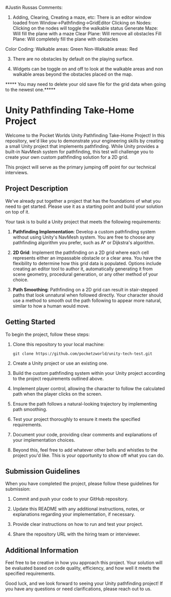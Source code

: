 #Justin Russas Comments:

1. Adding, Clearing, Creating a maze, etc:
  There is an editor window loaded from Window->Pathfinding->GridEditor
  Clicking on Nodes:  Clicking on the nodes will toggle the walkable status
  Generate Maze: Will fill the plane with a maze
  Clear Plane:  Will remove all obstacles
  Fill Plane:  Will completely fill the plane with obstacles

Color Coding:
Walkable areas: Green
Non-Walkable areas: Red

3. There are no obstacles by default on the playing surface.

4. Widgets can be toggle on and off to look at the walkable areas and non walkable areas beyond the obstacles placed on the map.

***** You may need to delete your old save file for the grid data when going to the newest one.*****

# Unity Pathfinding Take-Home Project

Welcome to the Pocket Worlds Unity Pathfinding Take-Home Project! In this repository, we'd like you to demonstrate your engineering skills by creating a small Unity project that implements pathfinding. While Unity provides a built-in NavMesh system for pathfinding, this test will challenge you to create your own custom pathfinding solution for a 2D grid.

This project will serve as the primary jumping off point for our technical interviews.

## Project Description
We've already put together a project that has the foundations of what you need to get started. Please use it as a starting point and build your solution on top of it.

Your task is to build a Unity project that meets the following requirements:

1. **Pathfinding Implementation**: Develop a custom pathfinding system without using Unity's NavMesh system. You are free to choose any pathfinding algorithm you prefer, such as A* or Dijkstra's algorithm.

3. **2D Grid**: Implement the pathfinding on a 2D grid where each cell represents either an impassable obstacle or a clear area. You have the flexibility to determine how this grid data is populated. Options include creating an editor tool to author it, automatically generating it from scene geometry, procedural generation, or any other method of your choice.

4. **Path Smoothing**: Pathfinding on a 2D grid can result in stair-stepped paths that look unnatural when followed directly. Your character should use a method to smooth out the path following to appear more natural, similar to how a human would move.

## Getting Started
To begin the project, follow these steps:

1. Clone this repository to your local machine:

   ```shell
   git clone https://github.com/pocketzworld/unity-tech-test.git

2. Create a Unity project or use an existing one.

3. Build the custom pathfinding system within your Unity project according to the project requirements outlined above.

4. Implement player control, allowing the character to follow the calculated path when the player clicks on the screen.

5. Ensure the path follows a natural-looking trajectory by implementing path smoothing.

6. Test your project thoroughly to ensure it meets the specified requirements.

7. Document your code, providing clear comments and explanations of your implementation choices.

8. Beyond this, feel free to add whatever other bells and whistles to the project you'd like. This is your opportunity to show off what you can do.

## Submission Guidelines
When you have completed the project, please follow these guidelines for submission:

1. Commit and push your code to your GitHub repository.

2. Update this README with any additional instructions, notes, or explanations regarding your implementation, if necessary.

3. Provide clear instructions on how to run and test your project.

4. Share the repository URL with the hiring team or interviewer.

## Additional Information

Feel free to be creative in how you approach this project. Your solution will be evaluated based on code quality, efficiency, and how well it meets the specified requirements.

Good luck, and we look forward to seeing your Unity pathfinding project! If you have any questions or need clarifications, please reach out to us.
